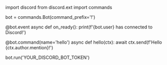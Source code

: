 import discord
from discord.ext import commands

bot = commands.Bot(command_prefix='!')

@bot.event
async def on_ready():
    print(f'{bot.user} has connected to Discord!')

@bot.command(name='hello')
async def hello(ctx):
    await ctx.send(f'Hello {ctx.author.mention}!')

bot.run('YOUR_DISCORD_BOT_TOKEN')
```
